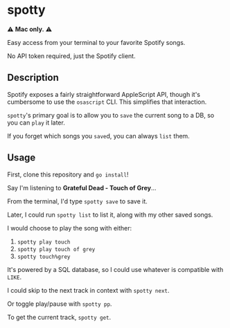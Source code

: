 # spotty

:warning: **Mac only.** :warning:

Easy access from your terminal to your favorite Spotify songs.

No API token required, just the Spotify client.

## Description

Spotify exposes a fairly straightforward AppleScript API,
though it's cumbersome to use the `osascript` CLI.
This simplifies that interaction.

`spotty`'s primary goal is to allow you to `save` the current song to a DB,
so you can `play` it later.

If you forget which songs you `save`d, you can always `list` them.

## Usage

First, clone this repository and `go install`!

Say I'm listening to **Grateful Dead - Touch of Grey**...

From the terminal, I'd type `spotty save` to save it.

Later, I could run `spotty list` to list it,
along with my other saved songs.

I would choose to play the song with either:
1. `spotty play touch`
1. `spotty play touch of grey`
1. `spotty touch%grey`

It's powered by a SQL database, so I could use whatever is compatible with `LIKE`.

I could skip to the next track in context with `spotty next`.

Or toggle play/pause with `spotty pp`.

To get the current track, `spotty get`.
